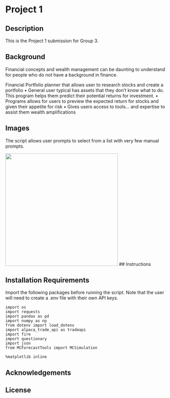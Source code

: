 # Project 1


## Description
This is the Project 1 submission for Group 3.

## Background
Financial concepts and wealth management can be daunting to understand for people who do not have a background in finance.

Financial Portfolio planner that allows user to research stocks and create  a portfolio
• General user typical has assets that they don’t know what to do. This program helps them predict their potential returns for investment.
• Programs allows for users to preview the expected return for stocks and given their appetite for risk
• Gives users access to tools… and expertise to assist them wealth amplifications

## Images
The script allows user prompts to select from a list with very few manual prompts.

<img src = "https://github.com/VadimYermak/Project-1/blob/main/Images/Stocks%20List.png" width="350">
## Instructions


## Installation Requirements
Import the following packages before running the script. Note that the user will need to create a .env file with their own API keys.
```
import os
import requests
import pandas as pd
import numpy as np
from dotenv import load_dotenv
import alpaca_trade_api as tradeapi
import fire
import questionary
import json
from MCForecastTools import MCSimulation

%matplotlib inline
```
## Acknowledgements

## License
